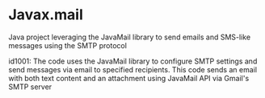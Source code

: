 # Javax.mail
Java project leveraging the JavaMail library to send emails and SMS-like messages using the SMTP protocol

id1001: The code uses the JavaMail library to configure SMTP settings and send messages via email to specified recipients. This code sends an email with both text content and an attachment using JavaMail API via Gmail's SMTP server
